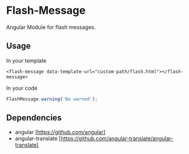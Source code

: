 # Flash-Message

Angular Module for flash messages. 

## Usage

In your template

```
<flash-message data-template-url="custom-path/flash.html"></flash-message>
```

In your code

```javascript
FlashMessage.warning('Be warned');
```

## Dependencies

- angular [https://github.com/angular]
- angular-translate [https://github.com/angular-translate/angular-translate]
